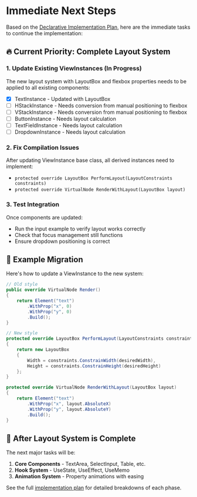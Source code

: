 # Immediate Next Steps

Based on the [Declarative Implementation Plan](docs/DECLARATIVE_IMPLEMENTATION_PLAN.md), here are the immediate tasks to continue the implementation:

## 🔥 Current Priority: Complete Layout System

### 1. Update Existing ViewInstances (In Progress)
The new layout system with LayoutBox and flexbox properties needs to be applied to all existing components:

- [x] TextInstance - Updated with LayoutBox
- [ ] HStackInstance - Needs conversion from manual positioning to flexbox
- [ ] VStackInstance - Needs conversion from manual positioning to flexbox  
- [ ] ButtonInstance - Needs layout calculation
- [ ] TextFieldInstance - Needs layout calculation
- [ ] DropdownInstance - Needs layout calculation

### 2. Fix Compilation Issues
After updating ViewInstance base class, all derived instances need to implement:
- `protected override LayoutBox PerformLayout(LayoutConstraints constraints)`
- `protected override VirtualNode RenderWithLayout(LayoutBox layout)`

### 3. Test Integration
Once components are updated:
- Run the input example to verify layout works correctly
- Check that focus management still functions
- Ensure dropdown positioning is correct

## 📝 Example Migration

Here's how to update a ViewInstance to the new system:

```csharp
// Old style
public override VirtualNode Render()
{
    return Element("text")
        .WithProp("x", 0)
        .WithProp("y", 0)
        .Build();
}

// New style
protected override LayoutBox PerformLayout(LayoutConstraints constraints)
{
    return new LayoutBox
    {
        Width = constraints.ConstrainWidth(desiredWidth),
        Height = constraints.ConstrainHeight(desiredHeight)
    };
}

protected override VirtualNode RenderWithLayout(LayoutBox layout)
{
    return Element("text")
        .WithProp("x", layout.AbsoluteX)
        .WithProp("y", layout.AbsoluteY)
        .Build();
}
```

## 🚀 After Layout System is Complete

The next major tasks will be:
1. **Core Components** - TextArea, SelectInput, Table, etc.
2. **Hook System** - UseState, UseEffect, UseMemo
3. **Animation System** - Property animations with easing

See the full [implementation plan](docs/DECLARATIVE_IMPLEMENTATION_PLAN.md) for detailed breakdowns of each phase.